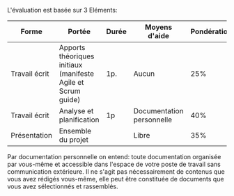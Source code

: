 L'évaluation est basée sur 3 Eléments:

| Forme | Portée | Durée | Moyens d'aide | Pondération | Semaine |
|---|---|---|---|---|---|
|Travail écrit | Apports théoriques initiaux (manifeste Agile et Scrum guide) | 1p.| Aucun | 25%|3|
|Travail écrit | Analyse et planification | 1p | Documentation personnelle | 40% | 6 |
|Présentation| Ensemble du projet |  | Libre | 35% | 8 |

 Par documentation personnelle on entend: toute documentation organisée par vous-même et accessible dans l'espace de votre poste de travail sans communication extérieure.  Il ne s'agit pas nécessairement de contenus que vous avez rédigés vous-même, elle peut être constituée de documents que vous avez sélectionnés et rassemblés.